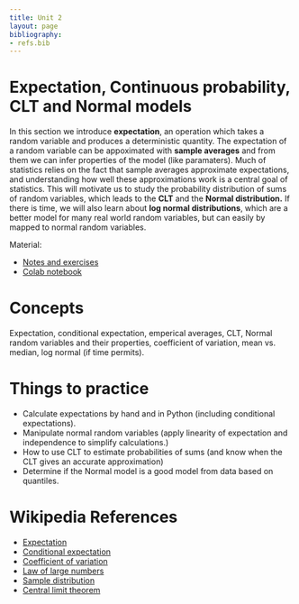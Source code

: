 ```yaml
---
title: Unit 2
layout: page
bibliography:
- refs.bib
---
```


# Expectation, Continuous probability, CLT and Normal models

In this section we introduce **expectation**, an operation which takes a random variable and produces a deterministic quantity. The expectation of a random variable can be appoximated with **sample averages** and from them we can infer properties of the model (like paramaters). Much of statistics relies on the fact that sample averages approximate expectations, and understanding how well these approximations work is a central goal of statistics. This will motivate us to study the probability distribution of sums of random variables, which leads to the **CLT** and the **Normal distribution.** If there is time, we will also learn about **log normal distributions**, which are a better model for many real world random variables, but can easily by mapped to normal random variables. 


Material: 
- [Notes and exercises](/public/latex_notes/unit2/unit2.pdf)
- [Colab notebook](https://colab.research.google.com/drive/1k3oTeSMmCrrNZ2z4P3EDGyzZONJAl1ZI?usp=sharing)

# Concepts

Expectation, conditional expectation, emperical averages, CLT, Normal random variables and their properties, coefficient of variation, mean vs. median, log normal (if time permits).

# Things to practice

- Calculate expectations by hand and in Python (including conditional expectations).
- Manipulate normal random variables  (apply linearity of expectation and independence to simplify calculations.)
- How to use CLT to estimate probabilities of sums (and know when the CLT gives an accurate approximation)
- Determine if the Normal model is a good model from data based on quantiles. 

# Wikipedia References

- [Expectation](https://en.wikipedia.org/wiki/Expected_value)
- [Conditional expectation](https://en.wikipedia.org/wiki/Conditional_expectation)
- [Coefficient of variation](https://en.wikipedia.org/wiki/Coefficient_of_variation)
- [Law of large numbers](https://en.wikipedia.org/wiki/Law_of_large_numbers)
- [Sample distribution](https://en.wikipedia.org/wiki/Sampling_distribution)
- [Central limit theorem](https://en.wikipedia.org/wiki/Central_limit_theorem)